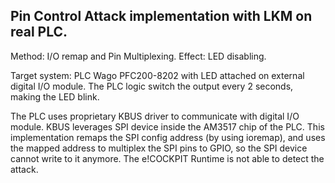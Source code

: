 Pin Control Attack implementation with LKM on real PLC.
-------------------------------------------------------

Method: I/O remap and Pin Multiplexing.
Effect: LED disabling.

Target system: PLC Wago PFC200-8202 with LED attached on external digital I/O module.
The PLC logic switch the output every 2 seconds, making the LED blink.

The PLC uses proprietary KBUS driver to communicate with digital I/O module.
KBUS leverages SPI device inside the AM3517 chip of the PLC.
This implementation remaps the SPI config address (by using ioremap),
and uses the mapped address to multiplex the SPI pins to GPIO,
so the SPI device cannot write to it anymore.
The e!COCKPIT Runtime is not able to detect the attack.
